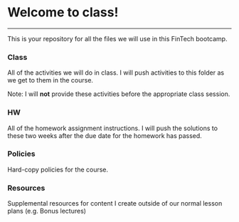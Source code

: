 # Welcome to class!
---

This is your repository for all the files we will use in this FinTech bootcamp.

### Class 

All of the activities we will do in class. I will push activities to this folder as we get to them in the course.

Note: I will **not** provide these activities before the appropriate class session.

### HW

All of the homework assignment instructions. I will push the solutions to these two weeks after the due date for the homework has passed.

### Policies

Hard-copy policies for the course.	

### Resources

Supplemental resources for content I create outside of our normal lesson plans (e.g. Bonus lectures)

